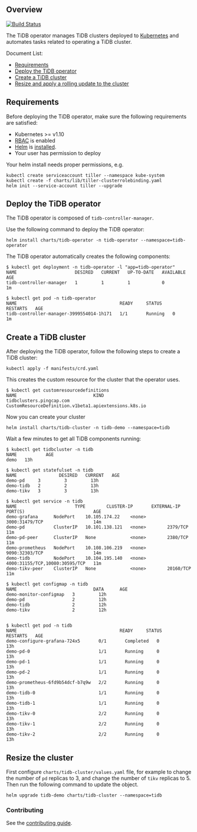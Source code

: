 ## Overview

[![Build Status](http://107.150.125.75:8080/job/build_tidb_operator_master/badge/icon)](http://107.150.125.75:8080/job/build_tidb_operator_master/)

The TiDB operator manages TiDB clusters deployed to [Kubernetes](https://kubernetes.io) and automates tasks related to operating a TiDB cluster.

Document List:

- [Requirements](#requirements)
- [Deploy the TiDB operator](#deploy-the-tidb-operator)
- [Create a TiDB cluster](#create-a-tidb-cluster)
- [Resize and apply a rolling update to the cluster](#resize-the-cluster)

## Requirements

Before deploying the TiDB operator, make sure the following requirements are satisfied:

* Kubernetes >= v1.10
* [RBAC](https://kubernetes.io/docs/admin/authorization/rbac) is enabled
* [Helm](https://helm.sh) is [installed](https://github.com/kubernetes/helm/releases).
* Your user has permission to deploy

Your helm install needs proper permissions, e.g.

    kubectl create serviceaccount tiller --namespace kube-system
    kubectl create -f charts/lib/tiller-clusterrolebinding.yaml
    helm init --service-account tiller --upgrade


## Deploy the TiDB operator

The TiDB operator is composed of `tidb-controller-manager`.

Use the following command to deploy the TiDB operator:

    helm install charts/tidb-operator -n tidb-operator --namespace=tidb-operator

The TiDB operator automatically creates the following components:

    $ kubectl get deployment -n tidb-operator -l "app=tidb-operator"
    NAME                      DESIRED   CURRENT   UP-TO-DATE   AVAILABLE   AGE
    tidb-controller-manager   1         1         1            0           1m

    $ kubectl get pod -n tidb-operator
    NAME                                       READY     STATUS    RESTARTS   AGE
    tidb-controller-manager-3999554014-1h171   1/1       Running   0          1m

## Create a TiDB cluster

After deploying the TiDB operator, follow the following steps to create a TiDB cluster:

    kubectl apply -f manifests/crd.yaml

This creates the custom resource for the cluster that the operator uses.

    $ kubectl get customresourcedefinitions
    NAME                             KIND
    tidbclusters.pingcap.com         CustomResourceDefinition.v1beta1.apiextensions.k8s.io

Now you can create your cluster

    helm install charts/tidb-cluster -n tidb-demo --namespace=tidb

Wait a few minutes to get all TiDB components running:

    $ kubectl get tidbcluster -n tidb
    NAME           AGE
    demo   13h

    $ kubectl get statefulset -n tidb
    NAME                DESIRED   CURRENT   AGE
    demo-pd     3         3         13h
    demo-tidb   2         2         13h
    demo-tikv   3         3         13h

    $ kubectl get service -n tidb
    NAME                      TYPE        CLUSTER-IP       EXTERNAL-IP   PORT(S)                          AGE
    demo-grafana      NodePort    10.105.174.22    <none>        3000:31479/TCP                   14m
    demo-pd           ClusterIP   10.101.138.121   <none>        2379/TCP                         11m
    demo-pd-peer      ClusterIP   None             <none>        2380/TCP                         11m
    demo-prometheus   NodePort    10.108.106.219   <none>        9090:32303/TCP                   14m
    demo-tidb         NodePort    10.104.195.140   <none>        4000:31155/TCP,10080:30595/TCP   11m
    demo-tikv-peer    ClusterIP   None             <none>        20160/TCP                        11m

    $ kubectl get configmap -n tidb
    NAME                             DATA      AGE
    demo-monitor-configmap   3         12h
    demo-pd                  2         12h
    demo-tidb                2         12h
    demo-tikv                2         12h


    $ kubectl get pod -n tidb
    NAME                                       READY     STATUS      RESTARTS   AGE
    demo-configure-grafana-724x5       0/1       Completed   0          13h
    demo-pd-0                          1/1       Running     0          13h
    demo-pd-1                          1/1       Running     0          13h
    demo-pd-2                          1/1       Running     0          13h
    demo-prometheus-6fd9b54dcf-b7q9w   2/2       Running     0          13h
    demo-tidb-0                        1/1       Running     0          13h
    demo-tidb-1                        1/1       Running     0          13h
    demo-tikv-0                        2/2       Running     0          13h
    demo-tikv-1                        2/2       Running     0          13h
    demo-tikv-2                        2/2       Running     0          13h



## Resize the cluster

First configure `charts/tidb-cluster/values.yaml` file, for example to change the number of `pd` replicas to 3, and change the number of `tikv` replicas to 5.
Then run the following command to update the object.


    helm upgrade tidb-demo charts/tidb-cluster --namespace=tidb

### Contributing

See the [contributing guide](./docs/CONTRIBUTING.md).
